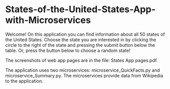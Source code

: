 # States-of-the-United-States-App-with-Microservices

Welcome! On this application you can find information about all 50 states of the United States.
Choose the state you are interested in by clicking the circle to the right of the state and pressing the submit button below the table.
Or, press the button below to choose a random state!

The screenshots of web app pages are in the file: States App pages.pdf.

The application uses two microservices: microservice_QuickFacts.py and microservice_Summary.py.
The microservices provide data from Wikipedia to the application.
